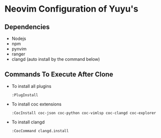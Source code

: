 # Neovim Configuration of Yuyu's

## Dependencies

* Nodejs
* npm
* pynvim
* ranger
* clangd (auto install by the command below)

## Commands To Execute After Clone

* To install all plugins
    ```
    :PlugInstall
    ```
* To install coc extensions
    ```
    :CocInstall coc-json coc-python coc-vimlsp coc-clangd coc-explorer
    ```
* To install clangd
    ```
    :CocCommand clangd.install
    ```
